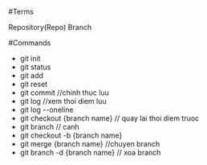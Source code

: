 #Terms

Repository(Repo)
Branch

#Commands

- git init
- git status
- git add
- git reset
- git commit //chinh thuc luu
- git log //xem thoi diem luu
- git log --oneline
- git checkout {branch name} // quay lai thoi diem truoc
- git branch // canh
- git checkout -b {branch name}
- git merge {branch name} //chuyen branch
- git branch -d {branch name} // xoa branch
